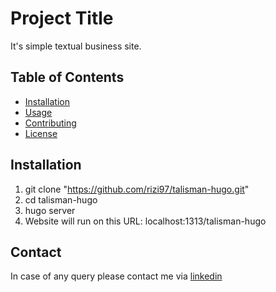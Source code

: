 # Project Title

It's simple textual business site.

## Table of Contents

- [Installation](#installation)
- [Usage](#usage)
- [Contributing](#contributing)
- [License](#license)

## Installation

1. git clone "https://github.com/rizi97/talisman-hugo.git"
2. cd talisman-hugo
3. hugo server
4. Website will run on this URL: localhost:1313/talisman-hugo

## Contact

In case of any query please contact me via [linkedin](https://www.linkedin.com/in/muhammad-rizwan-aslam/)


